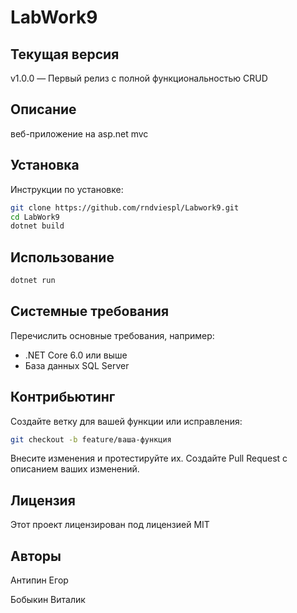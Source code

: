 # LabWork9

## Текущая версия
v1.0.0 — Первый релиз с полной функциональностью CRUD

 ## Описание
веб-приложение на asp.net mvc 
 
 ## Установка
 Инструкции по установке:
 ```bash
 git clone https://github.com/rndviespl/Labwork9.git
 cd LabWork9
 dotnet build
 ```
 ## Использование
 ```bash
 dotnet run
 ```
 ## Системные требования
 Перечислить основные требования, например:
 - .NET Core 6.0 или выше
 - База данных SQL Server
 
 ## Контрибьютинг
Создайте ветку для вашей функции или исправления:
```bash
git checkout -b feature/ваша-функция
```
Внесите изменения и протестируйте их.
Создайте Pull Request с описанием ваших изменений.
 
 ## Лицензия
Этот проект лицензирован под лицензией MIT

## Авторы

Антипин Егор

Бобыкин Виталик
